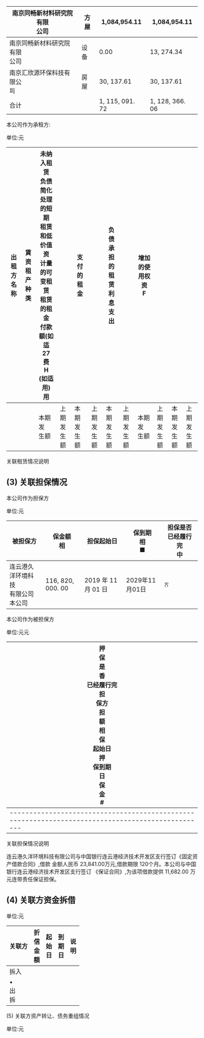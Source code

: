 | 南京同畅新材料研究院有限<br>公司 | 方<br>屋 | 1,084,954.11    | 1,084,954.11    |
|--------------------|--------|-----------------|-----------------|
| 南京同畅新材料研究院有限<br>公司 | 设备     | 0.00            | 13, 274.34      |
| 南京汇欣源环保科技有限公<br>피  | 房<br>屋 | 30, 137.61      | 30, 137.61      |
| 合计                 |        | 1, 115, 091. 72 | 1, 128, 366. 06 |

本公司作为承租方:

单位:元

| 出租方<br>名称 | 賃资<br>租<br>产种类 | 未纳入租赁<br>负债<br>简化处理的短期<br>租赁和低价值资<br>计量的可变租赁<br>租赁的租金<br>付款额(如适<br>27<br>费<br>H<br>(如适用)<br>用 |           | 支付的租金     |           | 负债<br>承担的租赁<br>利息<br>支出 |           | 增加的使用权资<br>F |           |           |           |
|-----------|----------------|-----------------------------------------------------------------------------------------------|-----------|-----------|-----------|-------------------------|-----------|--------------|-----------|-----------|-----------|
|           |                | 本期发<br>生额                                                                                     | 上期发<br>生额 | 本期发<br>生额 | 上期发<br>生额 | 本期发<br>生额               | 上期发<br>生额 | 本期发<br>生额    | 上期发<br>生额 | 本期发<br>生额 | 上期发<br>生额 |

关联租赁情况说明

## (3) 关联担保情况

本公司作为担保方

单位:元

| 被担保方                     | 保金额<br>相          | 担保起始日           | 保到期<br>相<br>■ | 担保是否已经履行完<br>中 |
|--------------------------|-------------------|-----------------|---------------|----------------|
| 连云港久洋环境科技<br>有限公司<br>本公司 | 116, 820, 000. 00 | 2019 年 11月 01 日 | 2029年11月01日   | ਨ              |

本公司作为被担保方

单位:元元

| 押<br>保<br>是<br>香<br>已经履行完<br>担<br>保方<br>担<br>额<br>相<br>保<br>起始日<br>押<br>保到期<br>日<br>保<br>金<br># |
|-------------------------------------------------------------------------------------------------|
|-------------------------------------------------------------------------------------------------|

关联担保情况说明

连云港久洋环境科技有限公司与中国银行连云港经济技术开发区支行签订《固定资产借款合同》,借款 金额人民币 23,841.00万元,借款期限 120个月。本公司与中国银行连云港经济技术开发区支行签订 《保证合同》,为该项借款提供 11,682.00 万元连带责任保证担保。

## (4) 关联方资金拆借

单位:元

| 关联方         | 折<br>信<br>金<br>額 | 起<br>始<br>日 | 到<br>期<br>日 | 说<br>明 |
|-------------|------------------|-------------|-------------|--------|
| 拆入          |                  |             |             |        |
| •<br>出<br>拆 |                  |             |             |        |

(5) 关联方资产转让、债务重组情况

单位:元